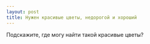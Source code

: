 ```yaml
---
layout: post 
title: Нужен красивые цветы, недорогой и хороший 
--- 
```

Подскажите, где могу найти такой красивые цветы?